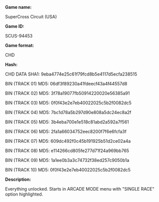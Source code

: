 **Game name:**

SuperCross Circuit (USA)

**Game ID:**

SCUS-94453

**Game format:**

CHD

**Hash:**

CHD DATA SHA1: 9eba4774e25c61f79fcd8b5e4117d5ecfa238515

BIN (TRACK 01) MD5: 06df3f89230a41fdeecf43a4f44557d8

BIN (TRACK 02) MD5: 3f78a19077fb50914220020e56385a91

BIN (TRACK 03) MD5: 0f0f43e2e7eb40022025c5b2f0082dc5

BIN (TRACK 04) MD5: 7bc1d78a5b297d90e808a5dc24ec8a2f

BIN (TRACK 05) MD5: 3b4eba700e1e518c81abd2a592a7f561

BIN (TRACK 06) MD5: 2fa1a66034752eec8200f7f6e6fcfa3f

BIN (TRACK 07) MD5: 609dc492f0c45b191925b51d2ce02a4a

BIN (TRACK 08) MD5: e114266cd805fe277d71f24a969bb765

BIN (TRACK 09) MD5: 1a1ee0b3a3c74732f38ed257c9050b1a

BIN (TRACK 10) MD5: 0f0f43e2e7eb40022025c5b2f0082dc5

**Description:**

Everything unlocked. Starts in ARCADE MODE menu with "SINGLE RACE" option highlighted.